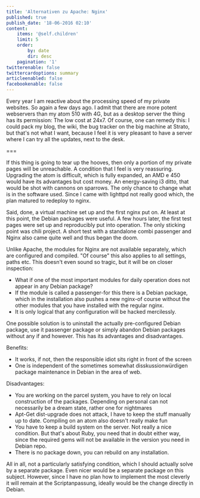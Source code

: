 ```yaml
---
title: 'Alternativen zu Apache: Nginx'
published: true
publish_date: '18-06-2016 02:10'
content:
    items: '@self.children'
    limit: 5
    order:
        by: date
        dir: desc
    pagination: '1'
twitterenable: false
twittercardoptions: summary
articleenabled: false
facebookenable: false
---
```


Every year I am reactive about the processing speed of my private websites. So again a few days ago. I admit that there are more potent webservers than my atom 510 with 4G, but as a desktop server the thing has its permission: The low cost at 24x7. Of course, one can remedy this: I could pack my blog, the wiki, the bug tracker on the big machine at Strato, but that's not what I want, because I feel it is very pleasant to have a server where I can try all the updates, next to the desk.

===

If this thing is going to tear up the hooves, then only a portion of my private pages will be unreachable. A condition that I feel is very reassuring. Upgrading the atom is difficult, which is fully expanded, an AMD e 450 would have its advantages but cost money. An energy-saving i3 ditto, that would be shot with cannons on sparrows. The only chance to change what is in the software used. Since I came with lighttpd not really good which, the plan matured to redeploy to nginx.

Said, done, a virtual machine set up and the first nginx put on. At least at this point, the Debian packages were useful. A few hours later, the first test pages were set up and reproducibly put into operation. The only sticking point was chili project. A short test with a standalone combi passenger and Nginx also came quite well and thus began the doom.

Unlike Apache, the modules for Nginx are not available separately, which are configured and compiled. "Of course" this also applies to all settings, paths etc. This doesn't even sound so tragic, but it will be on closer inspection:
<ul>
	<li>What if one of the most important modules for daily operation does not appear in any Debian package?</li>
	<li>If the module is called a passenger-for this there is a Debian package, which in the installation also pushes a new nginx-of course without the other modules that you have installed with the regular nginx.</li>
	<li>It is only logical that any configuration will be hacked mercilessly.</li>
</ul>
One possible solution is to uninstall the actually pre-configured Debian package, use it passenger package or simply abandon Debian packages without any if and however. This has its advantages and disadvantages.

Benefits:
<ul>
	<li>It works, if not, then the responsible idiot sits right in front of the screen</li>
	<li>One is independent of the sometimes somewhat disskussionwürdigen package maintenance in Debian in the area of web.</li>
</ul>
Disadvantages:
<ul>
	<li>You are working on the parcel system, you have to rely on local construction of the packages. Depending on personal can not necessarily be a dream state, rather one for nightmares</li>
	<li>Apt-Get dist-upgrade does not attack, I have to keep the stuff manually up to date. Compiling on an atom also doesn't really make fun</li>
	<li>You have to keep a build system on the server. Not really a nice condition. But that's about Ruby, you need that in doubt either way, since the required gems will not be available in the version you need in Debian repo.</li>
	<li>There is no package down, you can rebuild on any installation.</li>
</ul>
All in all, not a particularly satisfying condition, which I should actually solve by a separate package. Even nicer would be a separate package on this subject. However, since I have no plan how to implement the most cleverly it will remain at the Scriptanpassung, ideally would be the change directly in Debian.